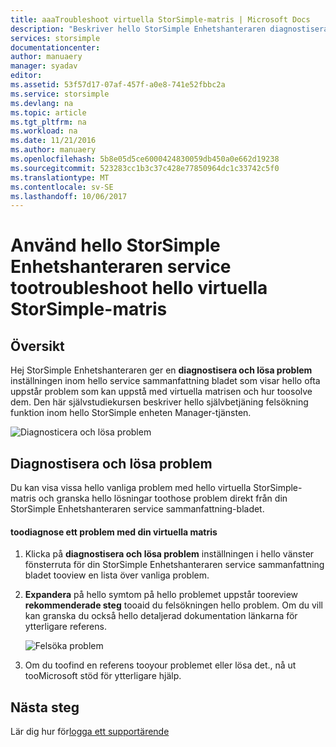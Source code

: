 ```yaml
---
title: aaaTroubleshoot virtuella StorSimple-matris | Microsoft Docs
description: "Beskriver hello StorSimple Enhetshanteraren diagnostisera kapaciteten och förklarar hur toouse den tootroubleshoot din virtuella StorSimple-matris."
services: storsimple
documentationcenter: 
author: manuaery
manager: syadav
editor: 
ms.assetid: 53f57d17-07af-457f-a0e8-741e52fbbc2a
ms.service: storsimple
ms.devlang: na
ms.topic: article
ms.tgt_pltfrm: na
ms.workload: na
ms.date: 11/21/2016
ms.author: manuaery
ms.openlocfilehash: 5b8e05d5ce6000424830059db450a0e662d19238
ms.sourcegitcommit: 523283cc1b3c37c428e77850964dc1c33742c5f0
ms.translationtype: MT
ms.contentlocale: sv-SE
ms.lasthandoff: 10/06/2017
---
```

# <a name="use-hello-storsimple-device-manager-service-tootroubleshoot-hello-storsimple-virtual-array"></a>Använd hello StorSimple Enhetshanteraren service tootroubleshoot hello virtuella StorSimple-matris
## <a name="overview"></a>Översikt

Hej StorSimple Enhetshanteraren ger en **diagnostisera och lösa problem** inställningen inom hello service sammanfattning bladet som visar hello ofta uppstår problem som kan uppstå med virtuella matrisen och hur toosolve dem. Den här självstudiekursen beskriver hello självbetjäning felsökning funktion inom hello StorSimple enheten Manager-tjänsten.

![Diagnosticera och lösa problem](./media/storsimple-virtual-array-diagnose-problems/diagnose-problems-main.png)

## <a name="diagnose-and-solve-issues"></a>Diagnostisera och lösa problem

Du kan visa vissa hello vanliga problem med hello virtuella StorSimple-matris och granska hello lösningar toothose problem direkt från din StorSimple Enhetshanteraren service sammanfattning-bladet.

#### <a name="toodiagnose-an-issue-with-your-virtual-array"></a>toodiagnose ett problem med din virtuella matris

1. Klicka på **diagnostisera och lösa problem** inställningen i hello vänster fönsterruta för din StorSimple Enhetshanteraren service sammanfattning bladet tooview en lista över vanliga problem.

2. **Expandera** på hello symtom på hello problemet uppstår tooreview **rekommenderade steg** tooaid du felsökningen hello problem. Om du vill kan granska du också hello detaljerad dokumentation länkarna för ytterligare referens.
   
    ![Felsöka problem](./media/storsimple-virtual-array-diagnose-problems/diagnose-problems-offline.png)

3. Om du toofind en referens tooyour problemet eller lösa det., nå ut tooMicrosoft stöd för ytterligare hjälp.

## <a name="next-steps"></a>Nästa steg
Lär dig hur för[logga ett supportärende](storsimple-virtual-array-log-support-ticket.md)

